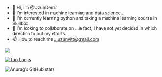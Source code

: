 - 👋 Hi, I’m @UzunDemir
- 👀 I’m interested in machine learning and data science...
- 🌱 I’m currently learning python and taking a machine learning course in Skillbox
- 💞️ I’m looking to collaborate on ...in fact, I have not yet decided in which direction to put my efforts. 
- 📫 How to reach me ...uzunvitt@gmail.com


![](https://komarev.com/ghpvc/?username=UzunDemir)

[![Top Langs](https://github-readme-stats.vercel.app/api/top-langs/?username=UzunDemir&&theme=dark&show_icons=truelayout=compact)](https://github.com/anuraghazra/github-readme-stats)

![Anurag's GitHub stats](https://github-readme-stats.vercel.app/api?username=UzunDemir&theme=dark&show_icons=true)
